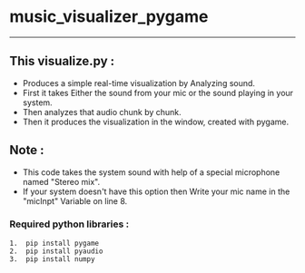 # music_visualizer_pygame

<hr>

## This visualize.py :
- Produces a simple real-time visualization by Analyzing sound.
- First it takes Either the sound from your mic or the sound playing in your system.
- Then analyzes that audio chunk by chunk.
- Then it produces the visualization in the window, created with pygame.

## Note :
- This code takes the system sound with help of a special  microphone named "Stereo mix".
- If your system doesn't have this option then Write your mic name in the "micInpt" Variable on line 8.

### Required python libraries : 

```
1.  pip install pygame 
2.  pip install pyaudio 
3.  pip install numpy
```

